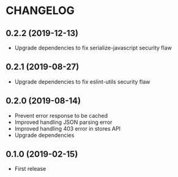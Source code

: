 # CHANGELOG

## 0.2.2 (2019-12-13)

- Upgrade dependencies to fix serialize-javascript security flaw

## 0.2.1 (2019-08-27)

- Upgrade dependencies to fix eslint-utils security flaw

## 0.2.0 (2019-08-14)

- Prevent error response to be cached
- Improved handling JSON parsing error
- Improved handling 403 error in stores API
- Upgrade dependencies

## 0.1.0 (2019-02-15)

- First release
